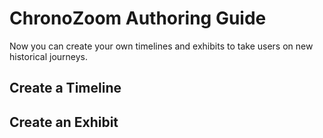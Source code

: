 # ChronoZoom Authoring Guide #
Now you can create your own timelines and exhibits to take users on new historical journeys.

## Create a Timeline ##

## Create an Exhibit ##